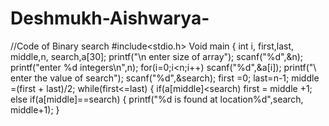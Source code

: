 # Deshmukh-Aishwarya-
//Code of Binary search
#include<stdio.h>
Void main {
int i, first,last, middle,n, search,a[30];
printf("\n enter size of array");
scanf("%d",&n);
printf("enter %d integers\n",n);
for(i=0;i<n;i++)
scanf("%d",&a[i]);
printf("\ enter the value of search");
scanf("%d",&search);
first =0;
last=n-1;
middle =(first + last)/2;
while(first<=last)
{
if(a[middle]<search)
first = middle +1;
else if(a[middle]==search)
{
printf("%d is found at location%d",search, middle+1);
}



